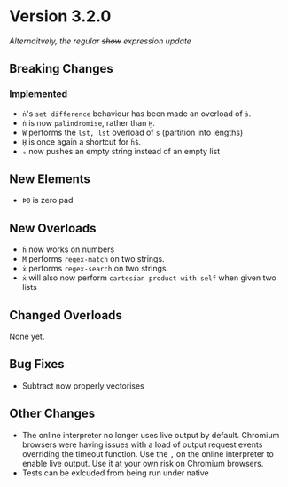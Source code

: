 # Version 3.2.0

_Alternaitvely, the regular <s>show</s> expression update_

## Breaking Changes

### Implemented

* `ṅ`'s `set difference` behaviour has been made an overload of `ṡ`.
* `ṅ` is now `palindromise`, rather than `Ḥ`.
* `Ẇ` performs the `lst, lst` overload of `ṡ` (partition into lengths)
* `Ḥ` is once again a shortcut for `ḣ$`.
* `₉` now pushes an empty string instead of an empty list


## New Elements

* `Þ0` is zero pad

## New Overloads

* `ḣ` now works on numbers
* `M` performs `regex-match` on two strings.
* `ẋ` performs `regex-search` on two strings.
* `ẋ` will also now perform `cartesian product with self` when given two lists

## Changed Overloads

None yet.

## Bug Fixes

* Subtract now properly vectorises

## Other Changes

* The online interpreter no longer uses live output by default. Chromium
browsers were having issues with a load of output request events overriding
the timeout function. Use the `,` on the online interpreter to enable live
output. Use it at your own risk on Chromium browsers.
* Tests can be exlcuded from being run under native